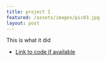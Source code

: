 ```yaml
---
title: project 1
featured: /assets/images/pic03.jpg
layout: post
---
```


<p>This is what it did</p>
<ul class="links">
	<li><a href="#">Link to code if available</a></li>
</ul>